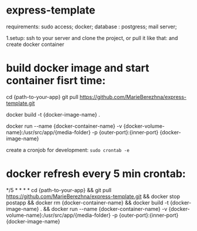 # express-template
requirements:
sudo access;
docker;
database : postgress;
mail server;


1.setup:
ssh to your server and clone the project, or pull it like that: 
and create docker container
# build docker image  and start container fisrt time:
cd {path-to-your-app} 
git pull https://github.com/MarieBerezhna/express-template.git 

docker build -t {docker-image-name} . 

docker run --name {docker-container-name} -v {docker-volume-name}:/usr/src/app/{media-folder} -p {outer-port}:{inner-port} {docker-image-name}

create a cronjob for development:
```sudo crontab -e```
# docker refresh every 5 min crontab:
*/5 * * * * cd {path-to-your-app} && git pull https://github.com/MarieBerezhna/express-template.git && docker stop postapp && docker rm {docker-container-name} && docker build -t {docker-image-name} . && docker run --name {docker-container-name} -v {docker-volume-name}:/usr/src/app/{media-folder} -p {outer-port}:{inner-port} {docker-image-name}

